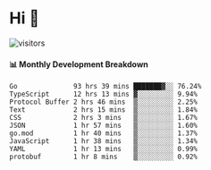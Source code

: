 # Hi 👋
 
![visitors](https://visitor-badge.glitch.me/badge?page_id=sorcererxw.sorcererx)

#### 📊 Monthly Development Breakdown

<!--START_SECTION:waka-->
```text
Go              93 hrs 39 mins ███████▓░░ 76.24%
TypeScript      12 hrs 13 mins ▓░░░░░░░░░ 9.94%
Protocol Buffer 2 hrs 46 mins  ▒░░░░░░░░░ 2.25%
Text            2 hrs 15 mins  ▒░░░░░░░░░ 1.84%
CSS             2 hrs 3 mins   ▒░░░░░░░░░ 1.67%
JSON            1 hr 57 mins   ▒░░░░░░░░░ 1.60%
go.mod          1 hr 40 mins   ▒░░░░░░░░░ 1.37%
JavaScript      1 hr 38 mins   ▒░░░░░░░░░ 1.34%
YAML            1 hr 13 mins   ▒░░░░░░░░░ 0.99%
protobuf        1 hr 8 mins    ▒░░░░░░░░░ 0.92%
```
<!--END_SECTION:waka-->
